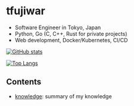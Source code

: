 # tfujiwar
- Software Engineer in Tokyo, Japan
- Python, Go (C, C++, Rust for private projects)
- Web development, Docker/Kubernetes, CI/CD

[![GitHub stats](https://github-readme-stats.vercel.app/api?username=tfujiwar&show_icons=true&hide_border=true)](https://github.com/tfujiwar)

[![Top Langs](https://github-readme-stats.vercel.app/api/top-langs/?username=tfujiwar&hide_border=true&layout=compact)](https://github.com/tfujiwar)

## Contents
- [knowledge](https://tfujiwar.github.io/knowledge): summary of my knowledge
